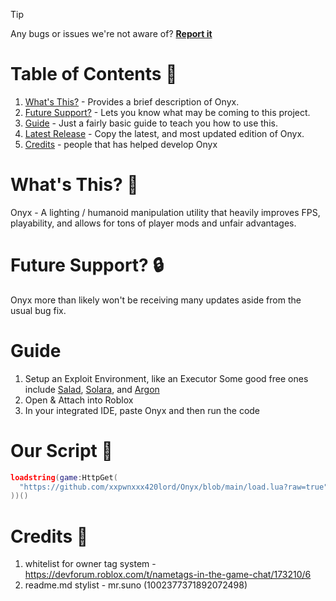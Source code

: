 > [!TIP]
> Any bugs or issues we're not aware of? **[Report it](https://discord.com/invite/a8Ng5WAzPK)**

# Table of Contents :bookmark:
1. [What's This?](https://github.com/xxpwnxxx420lord/Onyx/blob/main/readme.md#whats-this-thought_balloon) - Provides a brief description of Onyx.
2. [Future Support?](https://github.com/xxpwnxxx420lord/Onyx/blob/main/readme.md#future-support-lock) - Lets you know what may be coming to this project.
3. [Guide](https://github.com/xxpwnxxx420lord/Onyx/blob/main/readme.md#guide) - Just a fairly basic guide to teach you how to use this.
4. [Latest Release](https://github.com/xxpwnxxx420lord/Onyx/blob/main/readme.md#our-script-scroll) - Copy the latest, and most updated edition of Onyx.
5. [Credits](https://github.com/xxpwnxxx420lord/Onyx/blob/main/readme.md#credits-) - people that has helped develop Onyx

# What's This? :thought_balloon:
Onyx - A lighting / humanoid manipulation utility that heavily improves FPS, playability, and allows for tons of player mods and unfair advantages.

# Future Support? :lock:
Onyx more than likely won't be receiving many updates aside from the usual bug fix.

# Guide
1. Setup an Exploit Environment, like an Executor
Some good free ones include [Salad](https://discord.gg/NbpGvpfJ29), [Solara](https://getsolara.dev/), and [Argon](https://getargon.xyz/)
2. Open & Attach into Roblox
3. In your integrated IDE, paste Onyx and then run the code

# Our Script :scroll:
```lua
loadstring(game:HttpGet(
  "https://github.com/xxpwnxxx420lord/Onyx/blob/main/load.lua?raw=true"
))()
```

# Credits 🪪
1. whitelist for owner tag system - https://devforum.roblox.com/t/nametags-in-the-game-chat/173210/6
2. readme.md stylist - mr.suno (1002377371892072498)
